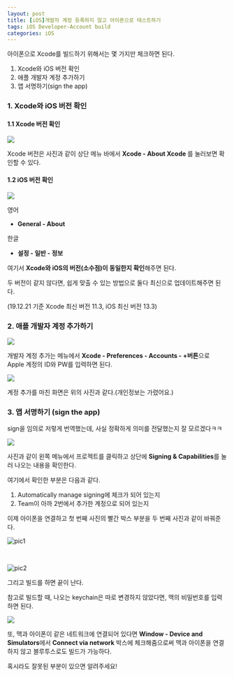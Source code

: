 ```yaml
---
layout: post
title: [iOS]개발자 계정 등록하지 않고 아이폰으로 테스트하기
tags: iOS Developer-Account build
categories: iOS
---
```

아이폰으로 Xcode를 빌드하기 위해서는 몇 가지만 체크하면 된다.



1. Xcode와 iOS 버전 확인
2. 애플 개발자 계정 추가하기
3. 앱 서명하기(sign the app)



### 1. Xcode와 iOS 버전 확인

#### 1.1 Xcode 버전 확인

<img src="{{ site.url }}/assets/img/post_img/191221/1.png">

Xcode 버전은 사진과 같이 상단 메뉴 바에서 <strong>Xcode - About Xcode </strong>를 눌러보면 확인할 수 있다.



#### 1.2 iOS 버전 확인

<img src="{{ site.url }}/assets/img/post_img/191221/2.png">

영어

- <strong>General - About</strong>

한글

- <strong>설정 - 일반 - 정보</strong>



여기서 <strong>Xcode와 iOS의 버전(소수점)이 동일한지 확인</strong>해주면 된다.

두 버전이 같지 않다면, 쉽게 맞출 수 있는 방법으로 둘다 최신으로 업데이트해주면 된다.

(19.12.21 기준 Xcode 최신 버전 11.3, iOS 최신 버전 13.3)



### 2. 애플 개발자 계정 추가하기

<img src="{{ site.url }}/assets/img/post_img/191221/3.png">

개발자 계정 추가는 메뉴에서 <strong>Xcode - Preferences - Accounts - +버튼</strong>으로 Apple 계정의 ID와 PW를 입력하면 된다.



<img src="{{ site.url }}/assets/img/post_img/191221/4.png">

계정 추가를 마친 화면은 위의 사진과 같다.(개인정보는 가렸어요.)



### 3. 앱 서명하기 (sign the app)

sign을 임의로 저렇게 번역했는데, 사실 정확하게 의미를 전달했는지 잘 모르겠다ㅋㅋ

<img src="{{ site.url }}/assets/img/post_img/191221/5.png">

사진과 같이 왼쪽 메뉴에서 프로젝트를 클릭하고 상단에 <strong>Signing & Capabilities</strong>를 눌러 나오는 내용을 확인한다.

여기에서 확인한 부분은 다음과 같다.

1. Automatically manage signing에 체크가 되어 있는지
2. Team이 아까 2번에서  추가한 계정으로 되어 있는지



이제 아이폰을 연결하고 첫 번째 사진의 빨간 박스 부분을 두 번째 사진과 같이 바꿔준다.

<img src="{{ site.url }}/assets/img/post_img/191221/6.png" alt="pic1">

​	

<img src="{{ site.url }}/assets/img/post_img/191221/7.png" alt="pic2">



그리고 빌드를 하면 끝이 난다.

참고로 빌드할 때, 나오는 keychain은 따로 변경하지 않았다면, 맥의 비밀번호를 입력하면 된다.

<img src="{{ site.url }}/assets/img/post_img/191221/8.png">

또, 맥과 아이폰이 같은 네트워크에 연결되어 있다면 <strong>Window - Device and Simulators</strong>에서 <strong>Connect via network</strong> 박스에 체크해줌으로써 맥과 아이폰을  연결하지 않고  블루투스로도 빌드가 가능하다.



혹시라도 잘못된 부분이 있으면 알려주세요!









